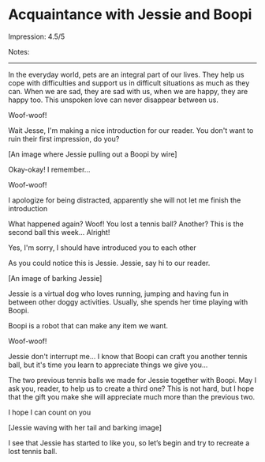 # Acquaintance with Jessie and Boopi

Impression: 4.5/5

Notes:

---

In the everyday world, pets are an integral part of our lives. They help us cope with difficulties and support us in difficult situations as much as they can. When we are sad, they are sad with us, when we are happy, they are happy too. This unspoken love can never disappear between us.

Woof-woof!

Wait Jesse, I'm making a nice introduction for our reader. You don't want to ruin their first impression, do you?

[An image where Jessie pulling out a Boopi by wire]

Okay-okay! I remember...

Woof-woof!

I apologize for being distracted, apparently she will not let me finish the introduction

What happened again? Woof! You lost a tennis ball? Another? This is the second ball this week... Alright!

Yes, I'm sorry, I should have introduced you to each other

As you could notice this is Jessie. Jessie, say hi to our reader. 

[An image of barking Jessie] 

Jessie is a virtual dog who loves running, jumping and having fun in between other doggy activities. Usually, she spends her time playing with Boopi. 

Boopi is a robot that can make any item we want. 

Woof-woof!

Jessie don't interrupt me... I know that Boopi can craft you another tennis ball, but it's time you learn to appreciate things we give you...

The two previous tennis balls we made for Jessie together with Boopi. May I ask you, reader, to help us to create a third one? This is not hard, but I hope that the gift you make she will appreciate much more than the previous two.

I hope I can count on you

[Jessie waving with her tail and barking image]

I see that Jessie has started to like you, so let’s begin and try to recreate a lost tennis ball.

